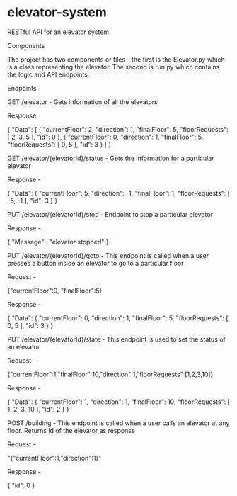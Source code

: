 # elevator-system
RESTful API for an elevator system

Components

The project has two components or files - the first is the Elevator.py which is a class representing the elevator. The second is run.py which contains the logic and API endpoints.

Endpoints

GET /elevator - Gets information of all the elevators

Response

{
  "Data": [
    {
      "currentFloor": 2,
      "direction": 1,
      "finalFloor": 5,
      "floorRequests": [
        2,
        3,
        5
      ],
      "id": 0
    },
    {
      "currentFloor": 0,
      "direction": 1,
      "finalFloor": 5,
      "floorRequests": [
        0,
        5
      ],
      "id": 3
    }
  ]
}

GET /elevator/{elevatorId}/status - Gets the information for a particular elevator

Response - 

{
  "Data": {
    "currentFloor": 5,
    "direction": -1,
    "finalFloor": 1,
    "floorRequests": [
      -5,
      -1
    ],
    "id": 3
  }
}

PUT /elevator/{elevatorId}/stop - Endpoint to stop a particular elevator

Response -

{
  "Message" : "elevator stopped"
}

PUT /elevator/{elevatorId}/goto - This endpoint is called when a user presses a button inside an elevator to go to a particular floor

Request - 

{"currentFloor":0,
"finalFloor":5}

Response - 

{
  "Data": {
    "currentFloor": 0,
    "direction": 1,
    "finalFloor": 5,
    "floorRequests": [
      0,
      5
    ],
    "id": 3
  }
}

PUT /elevator/{elevatorId}/state - This endpoint is used to set the status of an elevator

Request - 

{"currentFloor":1,"finalFloor":10,"direction":1,"floorRequests":[1,2,3,10]}

Response - 

{
  "Data": {
    "currentFloor": 1,
    "direction": 1,
    "finalFloor": 10,
    "floorRequests": [
      1,
      2,
      3,
      10
    ],
    "id": 2
  }
}

POST /building - This endpoint is called when a user calls an elevator at any floor. Returns id of the elevator as response

Request - 

"{"currentFloor":1,"direction":1}"

Response - 

{
  "id": 0
}

